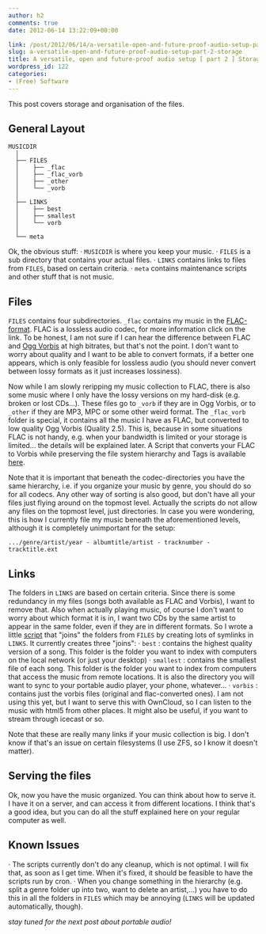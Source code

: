 ```yaml
---
author: h2
comments: true
date: 2012-06-14 13:22:09+00:00

link: /post/2012/06/14/a-versatile-open-and-future-proof-audio-setup-part-2-storage/
slug: a-versatile-open-and-future-proof-audio-setup-part-2-storage
title: A versatile, open and future-proof audio setup [ part 2 ] Storage
wordpress_id: 122
categories:
- (Free) Software
---
```


This post covers storage and organisation of the files.<!-- more -->



## General Layout



    
    MUSICDIR
      │
      ├── FILES
      │    ├── _flac
      │    ├── _flac_vorb
      │    ├── _other
      │    └── _vorb
      │
      ├── LINKS
      │    ├── best
      │    ├── smallest
      │    └── vorb
      │
      └── meta


Ok, the obvious stuff:
· `MUSICDIR` is where you keep your music.
· `FILES` is a sub directory that contains your actual files.
· `LINKS` contains links to files from `FILES`, based on certain criteria.
· `meta` contains maintenance scripts and other stuff that is not music.



## Files


`FILES` contains four subdirectories. `_flac` contains my music in the [FLAC-format](http://flac.sourceforge.net). FLAC is a lossless audio codec, for more information click on the link. To be honest, I am not sure if I can hear the difference between FLAC and [Ogg Vorbis](http://www.vorbis.com) at high bitrates, but that's not the point. I don't want to worry about quality and I want to be able to convert formats, if a better one appears, which is only feasible for lossless audio (you should never convert between lossy formats as it just increases lossiness).

Now while I am slowly reripping my music collection to FLAC, there is also some music where I only have the lossy versions on my hard-disk (e.g. broken or lost CDs…). These files go to `_vorb` if they are in Ogg Vorbis, or to `_other` if they are MP3, MPC or some other weird format. The `_flac_vorb` folder is special, it contains all the music I have as FLAC, but converted to low quality Ogg Vorbis (Quality 2.5). This is, because in some situations FLAC is not handy, e.g. when your bandwidth is limited or your storage is limited... the details will be explained later. A Script that converts your FLAC to Vorbis while preserving the file system hierarchy and Tags is available [here](/post/2012/06/update_flac_vorb.sh_.txt).

Note that it is important that beneath the codec-directories you have the same hierarchy, i.e. if you organize your music by genre, you should do so for all codecs. Any other way of sorting is also good, but don't have all your files just flying around on the topmost level. Actually the scripts do not allow any files on the topmost level, just directories. In case you were wondering, this is how I currently file my music beneath the aforementioned levels, although it is completely unimportant for the setup:


    
    .../genre/artist/year - albumtitle/artist - tracknumber - tracktitle.ext





## Links


The folders in `LINKS` are based on certain criteria. Since there is some redundancy in my files (songs both available as FLAC and Vorbis), I want to remove that. Also when actually playing music, of course I don't want to worry about which format it is in, I want two CDs by the same artist to appear in the same folder, even if they are in different formats. So I wrote a little [script](/post/2012/06/update_LINKS.sh_.txt) that "joins" the folders from `FILES` by creating lots of symlinks in `LINKS`. It currently creates three "joins":
· `best` : contains the highest quality version of a song. This folder is the folder you want to index with computers on the local network (or just your desktop)
· `smallest` : contains the smallest file of each song. This folder is the folder you want to index from computers that access the music from remote locations. It is also the directory you will want to sync to your portable audio player, your phone, whatever...
· `vorbis` : contains just the vorbis files (original and flac-converted ones). I am not using this yet, but I want to serve this with OwnCloud, so I can listen to the music with html5 from other places. It might also be useful, if you want to stream through icecast or so.

Note that these are really many links if your music collection is big. I don't know if that's an issue on certain filesystems (I use ZFS, so I know it doesn't matter).



## Serving the files


Ok, now you have the music organized. You can think about how to serve it. I have it on a server, and can access it from different locations. I think that's a good idea, but you can do all the stuff explained here on your regular computer as well.



## Known Issues


· The scripts currently don't do any cleanup, which is not optimal. I will fix that, as soon as I get time. When it's fixed, it should be feasible to have the scripts run by cron.
· When you change something in the hierarchy (e.g. split a genre folder up into two, want to delete an artist,…) you have to do this in all the folders in `FILES` which may be annoying (`LINKS` will be updated automatically, though).

_stay tuned for the next post about portable audio!_
